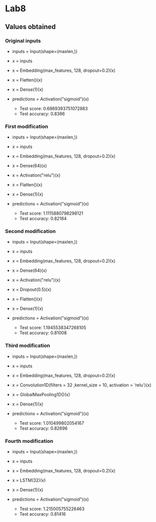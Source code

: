 # Lab8

## Values obtained

### Original inputs

* inputs = Input(shape=(maxlen,))
* x = inputs
* x = Embedding(max_features, 128, dropout=0.2)(x)
* x = Flatten()(x)
* x = Dense(1)(x)
* predictions = Activation("sigmoid")(x)

	* Test score: 0.6869393751072883
	* Test accuracy: 0.8366

### First modification

* inputs = Input(shape=(maxlen,))
* x = inputs
* x = Embedding(max_features, 128, dropout=0.2)(x)
* x = Dense(64)(x)
* x = Activation("relu")(x)
* x = Flatten()(x)
* x = Dense(1)(x)
* predictions = Activation("sigmoid")(x)

	* Test score: 1.1115880798298121
	* Test accuracy: 0.82184

### Second modification

* inputs = Input(shape=(maxlen,))
* x = inputs
* x = Embedding(max_features, 128, dropout=0.2)(x)
* x = Dense(64)(x)
* x = Activation("relu")(x)
* x = Dropout(0.5)(x)
* x = Flatten()(x)
* x = Dense(1)(x)
* predictions = Activation("sigmoid")(x)

	* Test score: 1.1945538347268105
	* Test accuracy: 0.81008


### Third modification

* inputs = Input(shape=(maxlen,))
* x = inputs
* x = Embedding(max_features, 128, dropout=0.2)(x)
* x = Convolution1D(filters = 32 ,kernel_size = 10, activation = 'relu')(x)
* x = GlobalMaxPooling1D()(x)
* x = Dense(1)(x)
* predictions = Activation("sigmoid")(x)

	* Test score: 1.010499802054167
	* Test accuracy: 0.82696

### Fourth modification

* inputs = Input(shape=(maxlen,))
* x = inputs
* x = Embedding(max_features, 128, dropout=0.2)(x)
* x = LSTM(32)(x)
* x = Dense(1)(x)
* predictions = Activation("sigmoid")(x)

	* Test score: 1.215005755226463
	* Test accuracy: 0.81416

